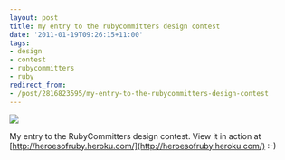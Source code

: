 ```yaml
---
layout: post
title: my entry to the rubycommitters design contest
date: '2011-01-19T09:26:15+11:00'
tags:
- design
- contest
- rubycommitters
- ruby
redirect_from:
- /post/2816823595/my-entry-to-the-rubycommitters-design-contest
---
```

 ![](/img/posts/old/tumblr_lf8ozrtSef1qb7ot5o1_1280.jpg)

My entry to the RubyCommitters design contest. View it in action at [http://heroesofruby.heroku.com/](http://heroesofruby.heroku.com/) :-)

